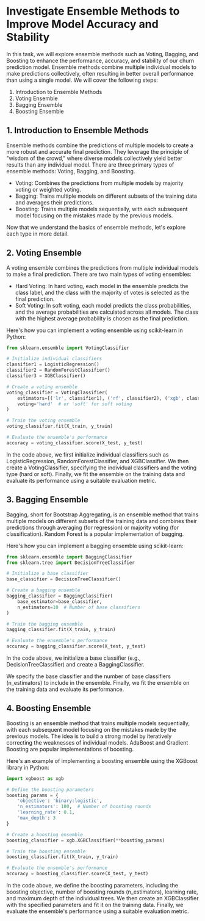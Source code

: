 # Investigate Ensemble Methods to Improve Model Accuracy and Stability

In this task, we will explore ensemble methods such as Voting, Bagging, and Boosting to enhance the performance, accuracy, and stability of our churn prediction model. Ensemble methods combine multiple individual models to make predictions collectively, often resulting in better overall performance than using a single model. We will cover the following steps:

1. Introduction to Ensemble Methods
2. Voting Ensemble
3. Bagging Ensemble
4. Boosting Ensemble

## 1. Introduction to Ensemble Methods

Ensemble methods combine the predictions of multiple models to create a more robust and accurate final prediction. They leverage the principle of "wisdom of the crowd," where diverse models collectively yield better results than any individual model. There are three primary types of ensemble methods: Voting, Bagging, and Boosting.

- Voting: Combines the predictions from multiple models by majority voting or weighted voting.
- Bagging: Trains multiple models on different subsets of the training data and averages their predictions.
- Boosting: Trains multiple models sequentially, with each subsequent model focusing on the mistakes made by the previous models.

Now that we understand the basics of ensemble methods, let's explore each type in more detail.

## 2. Voting Ensemble

A voting ensemble combines the predictions from multiple individual models to make a final prediction. There are two main types of voting ensembles:

- Hard Voting: In hard voting, each model in the ensemble predicts the class label, and the class with the majority of votes is selected as the final prediction.
- Soft Voting: In soft voting, each model predicts the class probabilities, and the average probabilities are calculated across all models. The class with the highest average probability is chosen as the final prediction.

Here's how you can implement a voting ensemble using scikit-learn in Python:

```python
from sklearn.ensemble import VotingClassifier

# Initialize individual classifiers
classifier1 = LogisticRegression()
classifier2 = RandomForestClassifier()
classifier3 = XGBClassifier()

# Create a voting ensemble
voting_classifier = VotingClassifier(
    estimators=[('lr', classifier1), ('rf', classifier2), ('xgb', classifier3)],
    voting='hard'  # or 'soft' for soft voting
)

# Train the voting ensemble
voting_classifier.fit(X_train, y_train)

# Evaluate the ensemble's performance
accuracy = voting_classifier.score(X_test, y_test)
```

In the code above, we first initialize individual classifiers such as LogisticRegression, RandomForestClassifier, and XGBClassifier. We then create a VotingClassifier, specifying the individual classifiers and the voting type (hard or soft). Finally, we fit the ensemble on the training data and evaluate its performance using a suitable evaluation metric.

## 3. Bagging Ensemble

Bagging, short for Bootstrap Aggregating, is an ensemble method that trains multiple models on different subsets of the training data and combines their predictions through averaging (for regression) or majority voting (for classification). Random Forest is a popular implementation of bagging.

Here's how you can implement a bagging ensemble using scikit-learn:

```python
from sklearn.ensemble import BaggingClassifier
from sklearn.tree import DecisionTreeClassifier

# Initialize a base classifier
base_classifier = DecisionTreeClassifier()

# Create a bagging ensemble
bagging_classifier = BaggingClassifier(
    base_estimator=base_classifier,
    n_estimators=10  # Number of base classifiers
)

# Train the bagging ensemble
bagging_classifier.fit(X_train, y_train)

# Evaluate the ensemble's performance
accuracy = bagging_classifier.score(X_test, y_test)
```

In the code above, we initialize a base classifier (e.g., DecisionTreeClassifier) and create a BaggingClassifier.

 We specify the base classifier and the number of base classifiers (n_estimators) to include in the ensemble. Finally, we fit the ensemble on the training data and evaluate its performance.

## 4. Boosting Ensemble

Boosting is an ensemble method that trains multiple models sequentially, with each subsequent model focusing on the mistakes made by the previous models. The idea is to build a strong model by iteratively correcting the weaknesses of individual models. AdaBoost and Gradient Boosting are popular implementations of boosting.

Here's an example of implementing a boosting ensemble using the XGBoost library in Python:

```python
import xgboost as xgb

# Define the boosting parameters
boosting_params = {
    'objective': 'binary:logistic',
    'n_estimators': 100,  # Number of boosting rounds
    'learning_rate': 0.1,
    'max_depth': 3
}

# Create a boosting ensemble
boosting_classifier = xgb.XGBClassifier(**boosting_params)

# Train the boosting ensemble
boosting_classifier.fit(X_train, y_train)

# Evaluate the ensemble's performance
accuracy = boosting_classifier.score(X_test, y_test)
```

In the code above, we define the boosting parameters, including the boosting objective, number of boosting rounds (n_estimators), learning rate, and maximum depth of the individual trees. We then create an XGBClassifier with the specified parameters and fit it on the training data. Finally, we evaluate the ensemble's performance using a suitable evaluation metric.

